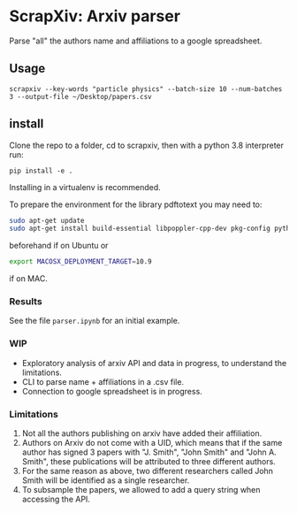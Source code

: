 # ScrapXiv: Arxiv parser

Parse "all" the authors name and affiliations to a google spreadsheet.

## Usage

```
scrapxiv --key-words "particle physics" --batch-size 10 --num-batches 3 --output-file ~/Desktop/papers.csv
```

## install

Clone the repo to a folder, cd to scrapxiv, then with a python 3.8 interpreter run:
```
pip install -e .
```
Installing in a virtualenv is recommended.

To prepare the environment for the library pdftotext you may need to:
```bash
sudo apt-get update
sudo apt-get install build-essential libpoppler-cpp-dev pkg-config python-dev
```
beforehand if on Ubuntu or
```bash
export MACOSX_DEPLOYMENT_TARGET=10.9
```
if on MAC.

### Results

See the file `parser.ipynb` for an initial example.

### WIP
+ Exploratory analysis of arxiv API and data in progress, to understand the limitations.
+ CLI to parse name + affiliations in a .csv file.
+ Connection to google spreadsheet is in progress.

### Limitations
1. Not all the authors publishing on arxiv have added their affiliation.
2. Authors on Arxiv do not come with a UID, which means that if the same author has signed 3 papers with "J. Smith", "John Smith" and "John A. Smith", these publications will be attributed to three different authors.
3. For the same reason as above, two different researchers called John Smith will be identified as a single researcher.
4. To subsample the papers, we allowed to add a query string when accessing the API.